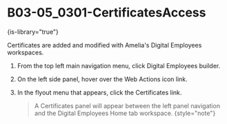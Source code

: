 # B03-05_0301-CertificatesAccess

{is-library="true"}

<snippet id="B03-05_0301-CertificatesAccess_snippet">



Certificates are added and modified with Amelia's Digital Employees workspaces.

1. From the top left main navigation menu, click Digital Employees builder.

2. On the left side panel, hover over the Web Actions icon link.

3. In the flyout menu that appears, click the Certificates link.

   > A Certificates panel will appear between the left panel navigation and the Digital Employees Home tab workspace. {style="note"}


</snippet>